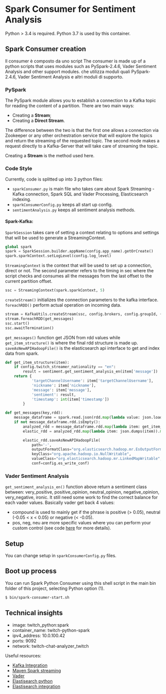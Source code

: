 # Spark Consumer for Sentiment Analysis

Python > 3.4 is required. Python 3.7 is used by this container.

## Spark Consumer creation
Il consumer è composto da uno script The consumer is made up of a python scripts that uses modules such as PySpark-2.4.6, Vader Sentiment Analysis and other support modules. che utilizza moduli quali PySpark-2.4.6, Vader Sentiment Analysis e altri moduli di supporto. 

### PySpark
The PySpark module allows you to establish a connection to a Kafka topic for reading the content of a partition.
There are two main ways:
- Creating a **Stream**;
- Creating a **Direct Stream**.

The difference between the two is that the first one allows a connection via Zookeeper or any other orchestration service that will explore the topics and return the streaming of the requested topic. The second mode makes a request directly to a Kafka-Server that will take care of streaming the topic.

Creating a **Stream** is the method used here.

### Code Style

Currently, code is splitted up into 3 python files:
- `sparkConsumer.py` is main file who takes care about Spark Streaming - Kafka connection, Spark SQL and Vader Processing, Elasticsearch indexing.
- `sparkConsumerConfig.py` keeps all start up config.
- `sentimentAnalysis.py` keeps all sentiment analysis methods.

#### Spark-Kafka: 
`SparkSession` takes care of setting a context relating to options and settings that will be used to generate a StreamingContext.
```py
global spark
spark = SparkSession.builder.appName(config.app_name).getOrCreate()
spark.sparkContext.setLogLevel(config.log_level)
```
`StreamingContext` is the context that will be used to set up a connection, direct or not. The second parameter refers to the timing in sec where the script checks and consumes all the messages from the last offset to the current partition offset.

```py
ssc = StreamingContext(spark.sparkContext, 5)
```
`createStream()` initializes the connection parameters to the kafka interface. `foreachRDD()` perform actual operation on incoming data.

```py
stream = KafkaUtils.createStream(ssc, config.brokers, config.groupId, {config.topic: 1}, config.kafka_params)
stream.foreachRDD(get_messages)
ssc.start()
ssc.awaitTermination()
```

`get_messages()` function get JSON from rdd values while `get_item_structure()` is where the final rdd structure is made up. `saveAsNewAPIHadoopFile()` is the elasticsearch api interface to get and index data from spark.

```py
def get_item_structure(item): 
    if config.twitch_streamer_nationality == "en":   
        result = sentiment.get_sentiment_analysis_en(item['message'])
    return {
            'targetChannelUsername': item['targetChannelUsername'],
            'nickname': item['nickname'],
            'message': item['message'],
            'sentiment': result,
            'timestamp': int(item['timestamp'])
        }

def get_messages(key,rdd):   
    message_dataframe = spark.read.json(rdd.map(lambda value: json.loads(value[1])))      
    if not message_dataframe.rdd.isEmpty():
        analyzed_rdd = message_dataframe.rdd.map(lambda item: get_item_structure(item))
        elastic_rdd = analyzed_rdd.map(lambda item: json.dumps(item)).map(lambda x: ('', x))

        elastic_rdd.saveAsNewAPIHadoopFile(
            path='-',
            outputFormatClass="org.elasticsearch.hadoop.mr.EsOutputFormat",
            keyClass="org.apache.hadoop.io.NullWritable",
            valueClass="org.elasticsearch.hadoop.mr.LinkedMapWritable",
            conf=config.es_write_conf) 
```
### Vader Sentiment Analysis
`get_sentiment_analysis_en()` function above return a sentiment class between: very_positive, positive_opinion, neutral_opinion, negative_opinion, very_negative, ironic.
It still need some work to find the correct balance for each vader values.
Basically vader get back 4 values:
- compound is used to mainly get if the phrase is positive (> 0.05), neutral (-0.05 < x < 0.05) or negative (< -0.05).
- pos, neg, neu are more specific values where you can perform your custom control (see code [here](https://github.com/Warcreed/Twitch-Chat-Analyzer/blob/master/Spark/Python/code/sentimentAnalysis.py) for more details).

## Setup

You can change setup in `sparkConsumerConfig.py` files.

## Boot up process

You can run Spark Python Consumer using this shell script in the main bin folder of this project, selecting Python option (1).

```sh
$ bin/spark-consumer-start.sh
```

## Technical insights
- image: twitch_python:spark
- container_name:  twitch-python-spark
- ipv4_address: 10.0.100.42
- ports: 9092
- network: twitch-chat-analyzer_twitch

Useful resources:
- [Kafka Integration](https://spark.apache.org/docs/2.1.0/streaming-kafka-0-8-integration.html)
- [Maven Spark streaming](https://mvnrepository.com/artifact/org.apache.spark/spark-streaming-kafka-0-8-assembly_2.11)
- [Vader](https://github.com/cjhutto/vaderSentiment)
- [Elastisearch python](https://www.bmc.com/blogs/write-apache-spark-elasticsearch-python/)
- [Elastisearch integration](https://starsift.com/2018/01/18/integrating-pyspark-and-elasticsearch/)



